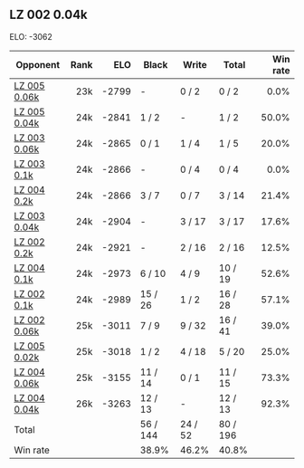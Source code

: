 ## LZ 002 0.04k ##

ELO: -3062

Opponent | Rank | ELO | Black | Write | Total | Win rate
---------|-----:|----:|-------|-------|-------|-------:
[LZ 005 0.06k](LZ%20005%200.06k.md) | 23k | -2799 | - | 0 / 2 | 0 / 2 | 0.0%
[LZ 005 0.04k](LZ%20005%200.04k.md) | 24k | -2841 | 1 / 2 | - | 1 / 2 | 50.0%
[LZ 003 0.06k](LZ%20003%200.06k.md) | 24k | -2865 | 0 / 1 | 1 / 4 | 1 / 5 | 20.0%
[LZ 003 0.1k](LZ%20003%200.1k.md) | 24k | -2866 | - | 0 / 4 | 0 / 4 | 0.0%
[LZ 004 0.2k](LZ%20004%200.2k.md) | 24k | -2866 | 3 / 7 | 0 / 7 | 3 / 14 | 21.4%
[LZ 003 0.04k](LZ%20003%200.04k.md) | 24k | -2904 | - | 3 / 17 | 3 / 17 | 17.6%
[LZ 002 0.2k](LZ%20002%200.2k.md) | 24k | -2921 | - | 2 / 16 | 2 / 16 | 12.5%
[LZ 004 0.1k](LZ%20004%200.1k.md) | 24k | -2973 | 6 / 10 | 4 / 9 | 10 / 19 | 52.6%
[LZ 002 0.1k](LZ%20002%200.1k.md) | 24k | -2989 | 15 / 26 | 1 / 2 | 16 / 28 | 57.1%
[LZ 002 0.06k](LZ%20002%200.06k.md) | 25k | -3011 | 7 / 9 | 9 / 32 | 16 / 41 | 39.0%
[LZ 005 0.02k](LZ%20005%200.02k.md) | 25k | -3018 | 1 / 2 | 4 / 18 | 5 / 20 | 25.0%
[LZ 004 0.06k](LZ%20004%200.06k.md) | 25k | -3155 | 11 / 14 | 0 / 1 | 11 / 15 | 73.3%
[LZ 004 0.04k](LZ%20004%200.04k.md) | 26k | -3263 | 12 / 13 | - | 12 / 13 | 92.3%
Total | | | 56 / 144 | 24 / 52 | 80 / 196 | 
Win rate| | | 38.9% | 46.2% | 40.8% | 
